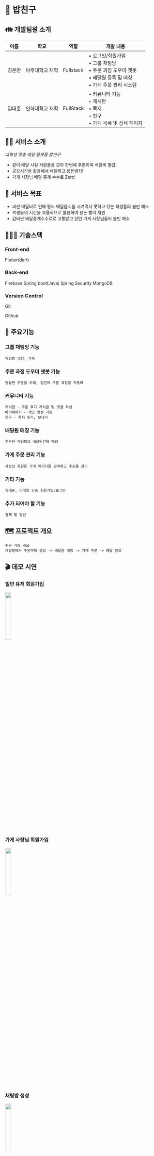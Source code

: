 # 🍚 밥친구


## 👪 개발팀원 소개


| 이름 | 학교 | 역할 | 개발 내용 |
| --- | --- | --- | --- |
| 김문만 | 아주대학교 재학 | Fullstack | • 로그인/회원가입<br>• 그룹 채팅방<br>• 주문 과정 도우미 챗봇<br>• 배달원 등록 및 매칭<br>• 가게 주문 관리 시스템 |
| 임태훈 | 인하대학교 재학 | FullStack | • 커뮤니티 기능<br>◦ 게시판<br>◦ 쪽지<br>◦ 친구<br>• 가게 목록 및 상세 페이지 |

## 💁🏻 서비스 소개


*대학생 맞춤 배달 플랫폼 밥친구*

- 같이 배달 시킬 사람들을 모아 한번에 주문하여 배달비 절감!
- 공강시간을 활용해서 배달하고 용돈벌자!
- 가게 사장님 배달 중계 수수료 Zero!

## 🥅 서비스 목표


- 비싼 배달비로 인해 평소 배달음식을 시켜먹지 못하고 있는 학생들의 불만 해소
- 학생들의 시간을 효율적으로 활용하여 용돈 벌이 지원
- 값비싼 배달중계수수료로 고통받고 있던 가게 사장님들의 불만 해소

## 👨🏻‍💻 기술스택


### Front-end

Flutter(dart)

### Back-end

Firebase
Spring boot(Java)
Spring Security
MongoDB

### Version Control

Git

Github

## 🌟 주요기능


### 그룹 채팅방 기능

```
채팅방 생성, 삭제
```

### 주문 과정 도우미 챗봇 기능

```
원활한 주문을 위해, 일련의 주문 과정을 자동화
```

### 커뮤니티 기능

```
게시판 - 주문 후기 게시글 및 댓글 작성
마이페이지 - 개인 평점 기능
친구 - 쪽지 읽기, 보내기
```

### 배달원 매칭 기능

```
주문한 채팅방과 배달원간에 매칭
```

### 가게 주문 관리 기능

```
사장님 회원은 가게 페이지를 관리하고 주문을 관리
```

### 기타 기능

```
휴대폰, 이메일 인증 회원가입/로그인
```

### 추가 되어야 할 기능

```
결제 및 정산
```

## 🗺️ 프로젝트 개요


```
주문 기능 개요
채팅방에서 주문객체 생성 -> 배달원 매칭 -> 가게 주문 -> 배달 완료

```

## 🎬 데모 시연


### 일반 유저 회원가입

<img width="20%" src="https://user-images.githubusercontent.com/88218891/203548902-8e9ff3ad-8879-43fc-8af5-ef5cfc16f55d.gif"/>

### 가게 사장님 회원가입

<img width="20%" src="https://user-images.githubusercontent.com/88218891/203548721-f6518afc-106a-4ea1-87c9-10b15f969395.gif"/>

### 채팅방 생성

<img width="20%" src="https://user-images.githubusercontent.com/88218891/203548453-92549c17-8d50-4759-9bbb-708ed990008e.gif"/>

### 실시간 채팅

<img width="20%" src="https://user-images.githubusercontent.com/88218891/203548807-c76360e9-b470-4538-98f1-5d11048841fe.gif"/>

### 주문 프로세스

<img width="20%" src="https://user-images.githubusercontent.com/88218891/203555204-c90dfbcc-3b3d-4a2a-85b7-64d53f45b7d8.gif"/>

### 배달원 매칭

<img width="20%" src="https://user-images.githubusercontent.com/88218891/203548609-46151782-bfe5-4a22-841b-1da263059e88.gif"/>

## 🌱 서비스 차별점 및 기대 효과


1. 비싼 배달비로 인해 배달앱 내에서 메뉴 값이 오른 경우가 있습니다.
밥친구 서비스에서는 가게 사장님에게 수수료를 부담하지 않습니다. 이에 소비자들에게 합리적인 가격을 제공 가능할 것으로 예상됩니다.
2. 평소 배달 시켜먹지 않는 학우들의 서비스 이용으로 학교 상권이 더욱 활상화 될 수 있습니다.
3. 밥친구 회원은 소비자이면서 동시에 배달원으로써 활동할 수 있습니다. 서로 필요할 때, 배달 주문을 하는 학생과 배달을 하는 학생간에 선순환을 기대해볼 수 있습니다.
4. 편리한 주문 프로세스를 제공합니다. 처음 이용하는 유저도 쉽게 주문할 수 있습니다.

## 🗓️ 개발 기간 및 일정



### 개발기간

22.08.01 ~ 현재 진행중 

### 개발 현황 및 일정
|기간|한 일|
|---|---|
| ~08.07 | 프로젝트 기획 |
| ~08.14 | 앱 플로우, 시나리오 작성 |
| ~08.21 | 회원가입 및 로그인 기능 구현 |
| ~08.31 | 채팅방 CRUD 구현 |
| ~09.07 | 실시간 채팅 기능 구현, 채팅방 서랍 기능 구현 |
| ~09.14 | 채팅방 목록 구현, 학교별 채팅방 목록 분리  |
| ~09.21 | 게시글 CRUD, 기타 편의기능 추가 |
| ~09.28 | 마이페이지 기능, 유저 평점 기능 |
| ~10.07 | 주문 과정 도우미 챗봇 기능 |
| ~10.24 | 시험 기간 |
| ~10.31 | 가게 목록 및 상세 페이지 기능 |
| ~11.07 | 친구 추가, 삭제 및 쪽지 기능 |
| ~11.14 | 배달원 매칭 기능 |
| ~ing | 회원가입/로그인 로직, 스크린 수정 및 ui 수정 |
